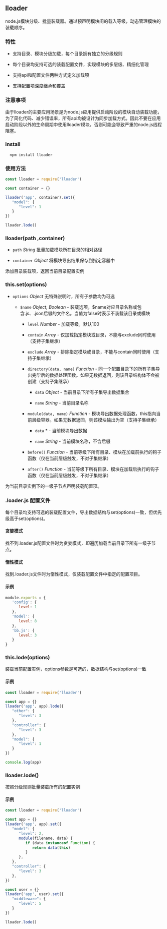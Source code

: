 ## lloader

node.js模块分级、批量装载器。通过预声明模块间的载入等级，动态管理模块的装载顺序。

### 特性

* 支持目录、模块分级加载，每个目录拥有独立的分级规则

* 每个目录均支持可选的装载配置文件，实现模块的多层级、精细化管理

* 支持api和配置文件两种方式定义加载项

* 支持配置项深度继承和覆盖

### 注意事项

由于lloader的主要应用场景是为node.js应用提供启动阶段的模块自动装载功能，为了简化代码、减少错误率，所有api均被设计为同步加载方式。因此不要在应用启动阶段以外的生命周期中使用lloader模块，否则可能会导致严重的node.js线程阻塞。

### install

      npm install lloader

### 使用方法

```js
const lloader = require('lloader')

const container = {}

lloader('app', container).set({
   "model": {
      "level": 1
   }
})

lloader.lode()
```

### lloader(path ,container)

*  `path` *String* 批量加载模块所在目录的相对路径

*  `container` *Object* 将模块导出结果保存到指定容器中

添加目录装载项，返回当前目录配置实例

### this.set(options)

*  `options` *Object* 无特殊说明时，所有子参数均为可选

      *  `$name` *Object, Boolean* - 装载选项，$name对应目录名称或包含.js、.json后缀的文件名。当值为false时表示不装载该目录或模块

         *  `level` *Number* - 加载等级，默认100

         *  `contain` *Array* - 仅加载指定模块或目录，不能与exclude同时使用（支持子集继承）

         *  `exclude` *Array* - 排除指定模块或目录，不能与contain同时使用（支持子集继承）

         *  `directory(data, name)` *Function* - 同一个配置目录下的所有子集导出完毕后的数据处理函数。如果无数据返回，则该目录结构体不会被创建（支持子集继承）

               *  `data` *Object* - 当前目录下所有子集导出数据集合

               *  `name` *String* - 当前目录名称

         *  `module(data, name)` *Function* - 模块导出数据处理函数，this指向当前层级容器。如果无数据返回，则该模块输出为空（支持子集继承）

               *  `data` * - 当前模块导出数据

               *  `name` *String* - 当前模块名称，不含后缀

         *  `before()` *Function* - 当前等级下所有目录、模块在加载前执行的钩子函数（仅在当前层级触发，不对子集继承）

         *  `after()` *Function* - 当前等级下所有目录、模块在加载后执行的钩子函数（仅在当前层级触发，不对子集继承）

为当前目录实例下的一级子节点声明装载配置项。


### .loader.js 配置文件

每个目录均支持可选的装载配置文件，导出数据结构与set(options)一致，但优先级高于set(options)。

#### 贪婪模式

找不到.loader.js配置文件时为贪婪模式，即遍历加载当前目录下所有一级子节点。

#### 惰性模式

找到.loader.js文件时为惰性模式，仅装载配置文件中指定的配置项目。


#### 示例

```js
module.exports = {
   'config': {
      level: 1
   },
   'model': {
      level: 8
   },
   'bb.js': {
      level: 3
   }
}
```


### this.lode(options)

装载当前配置实例，options参数是可选的，数据结构与set(options)一致

#### 示例

```js
const lloader = require('lloader')

const app = {}
lloader('app', app).lode({
   "other": {
      "level": 3
   },
   "controller": {
      "level": 3
   },
   "model": {
      "level": 1
   }
})

console.log(app)
```


### lloader.lode()

按照分级规则批量装载所有的配置实例

#### 示例

```js
const lloader = require('lloader')

const app = {}
lloader('app', app).set({
   "model": {
      "level": 2,
      module(filename, data) {
         if (data instanceof Function) {
            return data(this)
         }
      },
   },
   "controller": {
      "level": 3
   },
})

const user = {}
lloader('app', user).set({
   "middleware": {
      "level": 5
   }
})

lloader.lode()
```
